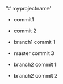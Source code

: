 "# myprojectname"

- commit1
- commit 2


- branch1 commit 1


- master commit 3


- branch2 commit 1

- branch2 commit 2